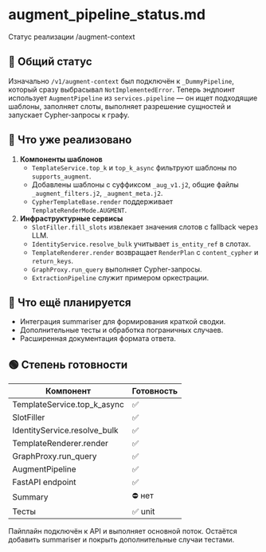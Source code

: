 # augment_pipeline_status.md
Статус реализации /augment-context

## 🔧 Общий статус
Изначально `/v1/augment-context` был подключён к `_DummyPipeline`,
который сразу выбрасывал `NotImplementedError`.
Теперь эндпоинт использует `AugmentPipeline` из `services.pipeline` —
он ищет подходящие шаблоны, заполняет слоты, выполняет разрешение сущностей и
запускает Cypher‑запросы к графу.

## 📌 Что уже реализовано
1. **Компоненты шаблонов**
   - `TemplateService.top_k` и `top_k_async` фильтруют шаблоны по `supports_augment`.
   - Добавлены шаблоны с суффиксом `_aug_v1.j2`, общие файлы `_augment_filters.j2`, `_augment_meta.j2`.
   - `CypherTemplateBase.render` поддерживает `TemplateRenderMode.AUGMENT`.
2. **Инфраструктурные сервисы**
   - `SlotFiller.fill_slots` извлекает значения слотов с fallback через LLM.
   - `IdentityService.resolve_bulk` учитывает `is_entity_ref` в слотах.
   - `TemplateRenderer.render` возвращает `RenderPlan` с `content_cypher` и `return_keys`.
   - `GraphProxy.run_query` выполняет Cypher-запросы.
   - `ExtractionPipeline` служит примером оркестрации.

## 🧱 Что ещё планируется
- Интеграция summariser для формирования краткой сводки.
- Дополнительные тесты и обработка пограничных случаев.
- Расширенная документация формата ответа.


## 🟢 Степень готовности
Компонент | Готовность
---|---
TemplateService.top_k_async | ✅
SlotFiller | ✅
IdentityService.resolve_bulk | ✅
TemplateRenderer.render | ✅
GraphProxy.run_query | ✅
AugmentPipeline | ✅
FastAPI endpoint | ✅
Summary | ⛔ нет
Тесты | ✅ unit

Пайплайн подключён к API и выполняет основной поток.
Остаётся добавить summariser и покрыть дополнительные случаи тестами.
